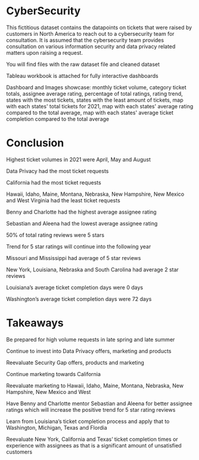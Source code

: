# CyberSecurity

This fictitious dataset contains the datapoints on tickets that were raised by customers in North America to reach out to a cybersecurity team for consultation. It is assumed that the cybersecurity team provides consultation on various information security and data privacy related matters upon raising a request.

You will find files with the raw dataset file and cleaned dataset

Tableau workbook is attached for fully interactive dashboards

Dashboard and Images showcase: monthly ticket volume, 
                               category ticket totals,
                               assignee average rating,
                               percentage of total ratings,
                               rating trend,
                               states with the most tickets,
                               states with the least amount of tickets,
                               map with each states' total tickets for 2021,
                               map with each states' average rating compared to the total average,
                               map with each states' average ticket completion compared to the total average

# Conclusion
Highest ticket volumes in 2021 were April, May and August

Data Privacy had the most ticket requests

California had the most ticket requests

Hawaii, Idaho, Maine, Montana, Nebraska, New Hampshire, New Mexico and West Virginia had the least ticket requests

Benny and Charlotte had the highest average assignee rating 

Sebastian and Aleena had the lowest average assignee rating

50% of total rating reviews were 5 stars 

Trend for 5 star ratings will continue into the following year

Missouri and Mississippi had average of 5 star reviews

New York, Louisiana, Nebraska and South Carolina had average 2 star reviews

Louisiana’s average ticket completion days were 0 days

Washington’s average ticket completion days were 72 days

# Takeaways
Be prepared for high volume requests in late spring and late summer

Continue to invest into Data Privacy offers, marketing and products

Reevaluate Security Gap offers, products and marketing

Continue marketing towards California

Reevaluate marketing to Hawaii, Idaho, Maine, Montana, Nebraska, New Hampshire, New Mexico and West 

Have Benny and Charlotte mentor Sebastian and Aleena for better assignee ratings which will increase the positive trend for 5 star rating reviews

Learn from Louisiana’s ticket completion process and apply that to Washington, Michigan, Texas and Flordia

Reevaluate New York, California and Texas’ ticket completion times or experience with assignees as that is a significant amount of unsatisfied customers
